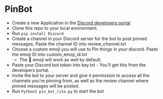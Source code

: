 # PinBot
- Create a new Application in the [Discord developers portal](https://discord.com/developers/applications)
- Clone this repo to your local environment.
- Run ```pip install Discord```
- Create a channel in your Discord server for the bot to post pinned messages. Paste the channel ID into review_channel.txt
- Choose a custom emoji you will use to Pin things in your discord. Paste the emoji ID into custom_emoji_id.txt 
  - The 📌 emoji will work as well by default.
- Paste your Discord bot token into key.txt - You'll get this from the developers portal. 
- Invite the bot to your server and give it permission to access all the channels you're pinning from, as well as the review channel where pinned messages will be posted.
- Run ```Python3 pin_bot_lite.py``` to start the bot
